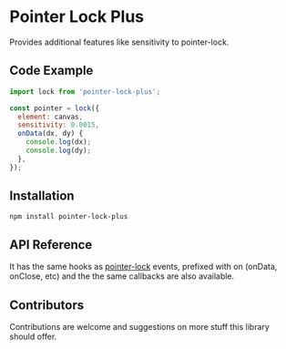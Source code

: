# Pointer Lock Plus
Provides additional features like sensitivity to pointer-lock.

## Code Example
```javascript
import lock from 'pointer-lock-plus';

const pointer = lock({
  element: canvas,
  sensitivity: 0.0015,
  onData(dx, dy) {
    console.log(dx);
    console.log(dy);
  },
});
```

## Installation
```
npm install pointer-lock-plus
```

## API Reference
It has the same hooks as [pointer-lock](https://github.com/chrisdickinson/pointer-lock) events, prefixed with on (onData, onClose, etc) and the the same callbacks are also available.

## Contributors
Contributions are welcome and suggestions on more stuff this library should offer.
